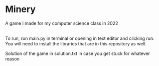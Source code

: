 # Minery
A game I made for my computer science class in 2022

<br>To run, run main.py in terminal or opening in text editor and clicking run.
You will need to install the libraries that are in this repository as well.

Solution of the game in solution.txt in case you get stuck for whatever reason

